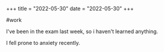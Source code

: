 +++
title = "2022-05-30"
date = "2022-05-30"
+++

#work

I've been in the exam last week, so i haven't learned anything.

I fell prone to anxiety recently.
